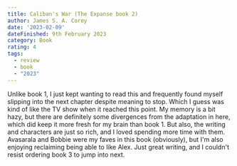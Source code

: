 ```yaml
---
title: Caliban's War (The Expanse book 2)
author: James S. A. Corey
date: '2023-02-09'
dateFinished: 9th February 2023
category: Book
rating: 4
tags:
  - review
  - book
  - "2023"
---
```


Unlike book 1, I just kept wanting to read this and frequently found myself slipping into the next chapter despite meaning to stop. Which I guess was kind of like the TV show when it reached this point. My memory is a bit hazy, but there are definitely some divergences from the adaptation in here, which did keep it more fresh for my brain than book 1. But also, the writing and characters are just so rich, and I loved spending more time with them. Avasarala and Bobbie were my faves in this book (obviously), but I'm also enjoying reclaiming being able to like Alex. Just great writing, and I couldn't resist ordering book 3 to jump into next.